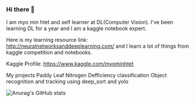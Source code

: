 ### Hi there 👋

I am myo min htet and self learner at DL(Computer Vision). I've been learning DL for a year and I am a kaggle notebook expert.

Here is my learning resource link: http://neuralnetworksanddeeplearning.com/ and I learn a lot of things from kaggle competition and notebooks.

Kaggle Profile: https://www.kaggle.com/myominhtet

My projects
Paddy Leaf Nitrogen Defficiency classification
Object recognition and tracking using deep_sort and yolo


![Anurag's GitHub stats](https://github-readme-stats.vercel.app/api?username=myominhtet&theme=dark&show_icons=true)
